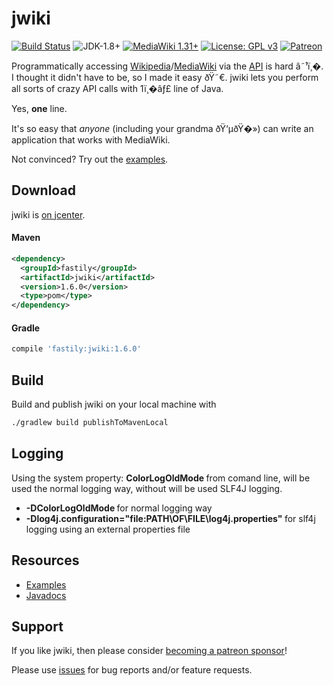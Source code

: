 # jwiki
[![Build Status](https://travis-ci.org/fastily/jwiki.svg?branch=master)](https://travis-ci.org/fastily/jwiki)
![JDK-1.8+](https://upload.wikimedia.org/wikipedia/commons/7/75/Blue_JDK_1.8%2B_Shield_Badge.svg)
[![MediaWiki 1.31+](https://upload.wikimedia.org/wikipedia/commons/b/b2/Blue_MediaWiki_1.31%2B_Shield_Badge.svg)](https://www.mediawiki.org/wiki/MediaWiki)
[![License: GPL v3](https://upload.wikimedia.org/wikipedia/commons/8/86/GPL_v3_Blue_Badge.svg)](https://www.gnu.org/licenses/gpl-3.0.en.html)
[![Patreon](https://upload.wikimedia.org/wikipedia/commons/2/22/Green_Patreon_Donate_Shield_Badge.svg)](https://www.patreon.com/fastily)

Programmatically accessing [Wikipedia](https://en.wikipedia.org/wiki/Main_Page)/[MediaWiki](https://www.mediawiki.org/wiki/MediaWiki) via the [API](https://en.wikipedia.org/w/api.php) is hard â˜¹ï¸�.  I thought it didn't have to be, so I made it easy ðŸ˜€.  jwiki lets you perform all sorts of crazy API calls with 1ï¸�âƒ£ line of Java.  

Yes, **one** line.  

It's so easy that _anyone_ (including your grandma ðŸ‘µðŸ�») can write an application that works with MediaWiki.

Not convinced?  Try out the [examples](https://github.com/fastily/jwiki/wiki/Examples).

## Download
jwiki is [on jcenter](https://bintray.com/fastily/maven/jwiki).

#### Maven
```xml
<dependency>
  <groupId>fastily</groupId>
  <artifactId>jwiki</artifactId>
  <version>1.6.0</version>
  <type>pom</type>
</dependency>
```

#### Gradle
```groovy
compile 'fastily:jwiki:1.6.0'
```

## Build
Build and publish jwiki on your local machine with
```bash
./gradlew build publishToMavenLocal
```

## Logging
Using the system property: <strong>ColorLogOldMode </strong>from comand line, will be used the normal logging way, without
will be used SLF4J logging.
* <strong> -DColorLogOldMode </strong> for normal logging way
* <strong> -Dlog4j.configuration="file:PATH\OF\FILE\log4j.properties" </strong> for slf4j logging using an external properties file


## Resources
* [Examples](https://github.com/fastily/jwiki/wiki/Examples)
* [Javadocs](https://fastily.github.io/jwiki/docs/jwiki/)

## Support
If you like jwiki, then please consider [becoming a patreon sponsor](https://www.patreon.com/fastily)!

Please use [issues](https://github.com/fastily/jwiki/issues) for bug reports and/or feature requests.

